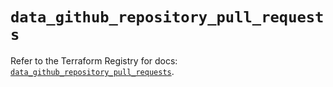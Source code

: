 # `data_github_repository_pull_requests`

Refer to the Terraform Registry for docs: [`data_github_repository_pull_requests`](https://registry.terraform.io/providers/integrations/github/6.0.0/docs/data-sources/repository_pull_requests).
